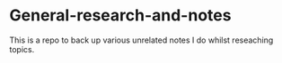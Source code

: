 # General-research-and-notes
This is a repo to back up various unrelated notes I do whilst reseaching topics.
